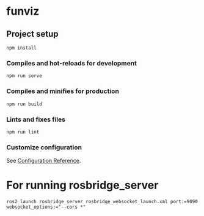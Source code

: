# funviz

## Project setup
```
npm install
```

### Compiles and hot-reloads for development
```
npm run serve
```

### Compiles and minifies for production
```
npm run build
```

### Lints and fixes files
```
npm run lint
```

### Customize configuration
See [Configuration Reference](https://cli.vuejs.org/config/).


# For running rosbridge_server 

```ros2 launch rosbridge_server rosbridge_websocket_launch.xml port:=9090 websocket_options:="--cors *"```
